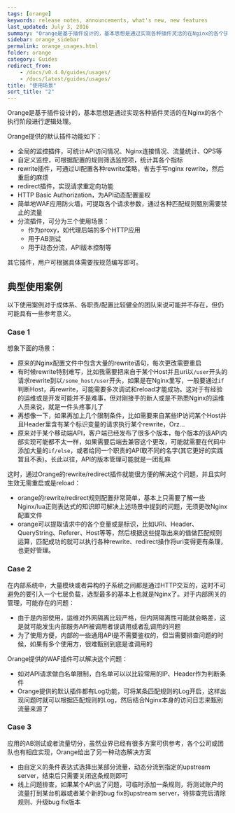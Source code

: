 ```yaml
---
tags: [orange]
keywords: release notes, announcements, what's new, new features
last_updated: July 3, 2016
summary: "Orange是基于插件设计的，基本思想是通过实现各种插件灵活的在Nginx的各个执行阶段进行逻辑处理。"
sidebar: orange_sidebar
permalink: orange_usages.html
folder: orange
category: Guides
redirect_from:
    - /docs/v0.4.0/guides/usages/
    - /docs/latest/guides/usages/
title: "使用场景"
sort_title: "2"
---
```


Orange是基于插件设计的，基本思想是通过实现各种插件灵活的在Nginx的各个执行阶段进行逻辑处理。

Orange提供的默认插件功能如下：

- 全局的监控插件，可统计API访问情况、Nginx连接情况、流量统计、QPS等
- 自定义监控，可根据配置的规则筛选监控项，统计其各个指标
- rewrite插件，可通过UI配置各种rewrite策略，省去手写nginx rewrite，然后重启的麻烦
- redirect插件，实现请求重定向功能
- HTTP Basic Authorization，为API动态配置鉴权
- 简单地WAF应用防火墙，可提取各个请求参数，通过各种匹配规则甄别需要禁止的流量
- 分流插件，可分为三个使用场景：
    - 作为proxy，如代理后端的多个HTTP应用
    - 用于AB测试
    - 用于动态分流，API版本控制等

其它插件，用户可根据具体需要按规范编写即可。

## 典型使用案例

以下使用案例对于成体系、各职责/配置比较健全的团队来说可能并不存在，但仍可能具有一些参考意义。

### Case 1

想象下面的场景：

 - 原来的Nginx配置文件中包含大量的rewrite语句，每次更改需要重启
 - 有时候rewrite特别难写，比如我需要把来自于某个Host并且uri以`/user`开头的请求rewrite到以`/some_host/user`开头，如果是在Nginx里写，一般要通过`if`判断Host，再rewrite，可能需要多次调试和reload才能成功。这对于有经验的运维或是开发可能并不是难事，但对刚接手的新人或是不熟悉Nginx的运维人员来说，就是一件头疼事儿了
 - 再想像一下，如果再加上几个限制条件，比如需要来自某些IP访问某个Host并且Header里含有某个标识变量的请求执行某个rewrite，Orz...
 - 原来对于某个移动端API，客户端已经发布了很多个版本，每个版本的该API内部实现可能都不太一样，如果需要后端去兼容这个更改，可能就需要在代码中添加大量的`if/else`，或者给同一个职责的API取不同的名字(其它更好的实践暂且不表)。长此以往，API的版本管理可能就是一团乱麻

这时，通过Orange的rewrite/redirect插件就能很方便的解决这个问题，并且实时生效无需重启或是reload：

 - orange的rewrite/redirect规则配置非常简单，基本上只需要了解一些Nginx/lua正则表达式的知识即可解决上述场景中提到的问题，无须更改Nginx配置文件
 - orange可以提取请求中的各个变量或是标识，比如URI、Header、QueryString、Referer、Host等等，然后根据这些提取出来的值做匹配规则运算，匹配成功的就可以执行各种rewrite、redirect操作将uri变得更有条理，也更好管理。


### Case 2

在内部系统中，大量模块或者异构的子系统之间都是通过HTTP交互的，这时不可避免的要引入一个七层负载，选型最多的基本上也就是Nginx了。对于内部网关的管理，可能存在的问题：

 - 由于是内部使用，运维对外网隔离比较严格，但内网隔离性可能就会略差，这是就可能发生内部服务API被调用者误调用或者乱调用的问题
 - 为了使用方便，内部的一些通用API是不需要鉴权的，但当需要排查问题的时候，如果有多个使用方，很难甄别到底是谁调用的

Orange提供的WAF插件可以解决这个问题：
 
 - 如对API请求做白名单限制，白名单可以以比较常用的IP、Header作为判断条件
 - Orange提供的默认插件都有Log功能，可将某条匹配规则的Log开启，这样出现问题时就可以根据匹配规则的Log，然后结合Nginx本身的访问日志来甄别流量来源了


### Case 3

应用的AB测试或者流量切分，虽然业界已经有很多方案可供参考，各个公司或团队也有相应实现，Orange给出了另一种动态解决方案

 - 由自定义的条件表达式选择出某部分流量，动态分流到指定的upstream server，结束后只需要关闭这条规则即可
 - 线上问题排查，如果某个API出了问题，可临时添加一条规则，将测试账户的流量打到某台机器或者某个新的bug fix的upstream server，待排查完后清除规则、升级bug fix版本





